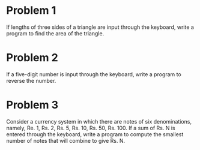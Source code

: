 # Problem 1
If lengths of three sides of a triangle are input through the keyboard, write a program to find the area of the triangle.

# Problem 2
If a five-digit number is input through the keyboard, write a program to reverse the number.

# Problem 3
Consider a currency system in which there are notes of six denominations, namely, Re. 1, Rs. 2, Rs. 5, Rs. 10, Rs. 50, Rs. 100. If a sum of Rs. N is entered through the keyboard, write a program to compute the smallest number of notes that will combine to give Rs. N.